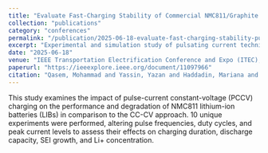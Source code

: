 ```yaml
---
title: "Evaluate Fast‑Charging Stability of Commercial NMC811/Graphite Li‑ion Battery through Pulsating Techniques"
collection: "publications"
category: "conferences"
permalink: "/publication/2025-06-18-evaluate-fast-charging-stability-pulsating-techniques"
excerpt: "Experimental and simulation study of pulsating current techniques to assess and improve fast‑charging stability of commercial NMC811/graphite cells."
date: "2025-06-18"
venue: "IEEE Transportation Electrification Conference and Expo (ITEC), Anaheim, CA, USA"
paperurl: "https://ieeexplore.ieee.org/document/11097966"
citation: "Qasem, Mohammad and Yassin, Yazan and Haddadin, Mariana and Stoyanov, Stoyan and Al-Hallaj, Said and Krishnamurthy, Mahesh (2025). \"Evaluate Fast‑Charging Stability of Commercial NMC811/Graphite Li‑ion Battery through Pulsating Techniques.\" In <i>Proc. IEEE ITEC 2025</i>, Anaheim, CA, USA."
---
```

This study examines the impact of pulse-current constant-voltage (PCCV) charging on the performance and degradation of NMC811 lithium-ion batteries (LIBs) in comparison to the CC-CV approach. 10 unique experiments were performed, altering pulse frequencies, duty cycles, and peak current levels to assess their effects on charging duration, discharge capacity, SEI growth, and Li+ concentration.
